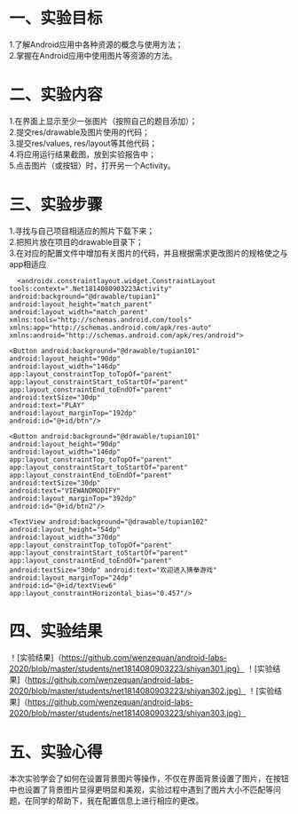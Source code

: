 # 一、实验目标

 1.了解Android应用中各种资源的概念与使用方法；  
 2.掌握在Android应用中使用图片等资源的方法。

# 二、实验内容 
1.在界面上显示至少一张图片（按照自己的题目添加）；  
2.提交res/drawable及图片使用的代码；  
3.提交res/values, res/layout等其他代码；  
4.将应用运行结果截图，放到实验报告中；  
5.点击图片（或按钮）时，打开另一个Activity。

# 三、实验步骤  
1.寻找与自己项目相适应的照片下载下来；  
2.把照片放在项目的drawable目录下；    
3.在对应的配置文件中增加有关图片的代码，并且根据需求更改图片的规格使之与app相适应  
```   
  <androidx.constraintlayout.widget.ConstraintLayout tools:context=".Net1814080903223Activity"   
android:background="@drawable/tupian1"   
android:layout_height="match_parent"   
android:layout_width="match_parent"   
xmlns:tools="http://schemas.android.com/tools"   
xmlns:app="http://schemas.android.com/apk/res-auto"   
xmlns:android="http://schemas.android.com/apk/res/android">  

<Button android:background="@drawable/tupian101"   
android:layout_height="90dp"   
android:layout_width="146dp"   
app:layout_constraintTop_toTopOf="parent"   
app:layout_constraintStart_toStartOf="parent"   
app:layout_constraintEnd_toEndOf="parent"   
android:textSize="30dp"   
android:text="PLAY"  
android:layout_marginTop="192dp"   
android:id="@+id/btn"/>  

<Button android:background="@drawable/tupian101"   
android:layout_height="90dp"   
android:layout_width="146dp"   
app:layout_constraintTop_toTopOf="parent"   
app:layout_constraintStart_toStartOf="parent"   
app:layout_constraintEnd_toEndOf="parent"   
android:textSize="30dp"   
android:text="VIEWANDMODIFY"   
android:layout_marginTop="392dp"   
android:id="@+id/btn2"/>  

<TextView android:background="@drawable/tupian102"   
android:layout_height="54dp"   
android:layout_width="370dp"   
app:layout_constraintTop_toTopOf="parent"   
app:layout_constraintStart_toStartOf="parent"   
app:layout_constraintEnd_toEndOf="parent"   
android:textSize="30dp" android:text="欢迎进入猜拳游戏"   
android:layout_marginTop="24dp"   
android:id="@+id/textView6"   
app:layout_constraintHorizontal_bias="0.457"/>  
```   
# 四、实验结果
！[实验结果]（https://github.com/wenzequan/android-labs-2020/blob/master/students/net1814080903223/shiyan301.jpg）
！[实验结果]（https://github.com/wenzequan/android-labs-2020/blob/master/students/net1814080903223/shiyan302.jpg）
！[实验结果]（https://github.com/wenzequan/android-labs-2020/blob/master/students/net1814080903223/shiyan303.jpg）
# 五、实验心得
本次实验学会了如何在设置背景图片等操作，不仅在界面背景设置了图片，在按钮中也设置了背景图片显得更明显和美观，实验过程中遇到了图片大小不匹配等问题，在同学的帮助下，我在配置信息上进行相应的更改。
